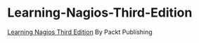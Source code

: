 # Learning-Nagios-Third-Edition
[Learning Nagios Third Edition](https://www.packtpub.com/networking-and-servers/learning-nagios-third-edition?utm_source=github&utm_medium=repository&utm_campaign=9781785885952) By Packt Publishing 
